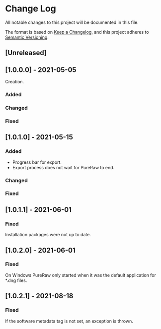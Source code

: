 # Change Log
All notable changes to this project will be documented in this file.

The format is based on [Keep a Changelog](https://keepachangelog.com/en/1.0.0/),
and this project adheres to [Semantic Versioning](https://semver.org/spec/v2.0.0.html).

## [Unreleased]

## [1.0.0.0] - 2021-05-05

Creation.

### Added
### Changed
### Fixed

## [1.0.1.0] - 2021-05-15
### Added
* Progress bar for export.
* Export process does not wait for PureRaw to end.
### Changed
### Fixed

## [1.0.1.1] - 2021-06-01
### Fixed
Installation packages were not up to date.

## [1.0.2.0] - 2021-06-01
### Fixed
On Windows PureRaw only started when it was the default application for *.dng files.

## [1.0.2.1] - 2021-08-18
### Fixed
If the software metadata tag is not set, an exception is thrown.


